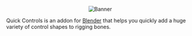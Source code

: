 
<p style="text-align:center"><img src="img/banner.jpg" alt="Banner"/></p>

Quick Controls is an addon for <a href="https://www.blender.org" target="_blank">Blender</a>
that helps you quickly add a huge variety of control shapes to rigging bones.
